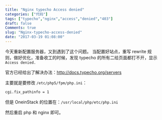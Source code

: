 ```yaml
---
title: "Nginx typecho Access denied"
categories: ["代码"]
tags: ["typecho","nginx","access","denied","403"]
draft: false
Comments: true
slug: "Nginx-typecho-access-denied"
date: "2017-03-19 01:08:00"
---
```


今天重新配置服务器，又到遇到了这个问题。
当配置好站点，重写 rewrite 规则，做好优化，准备收工的时候，发现 typecho 的所有二给页面都打不开，显示 `Access denied.`

官方已经给出了解决办法：<a href="http://docs.typecho.org/servers" target="_blank">http://docs.typecho.org/servers</a>

主要就是要修改 `/etc/php5/fpm/php.ini`：
```bash
cgi.fix_pathinfo = 1
```
但是 OneinStack 的位置在：`/usr/local/php/etc/php.ini`

然后重启 php 和 nginx 即可。


